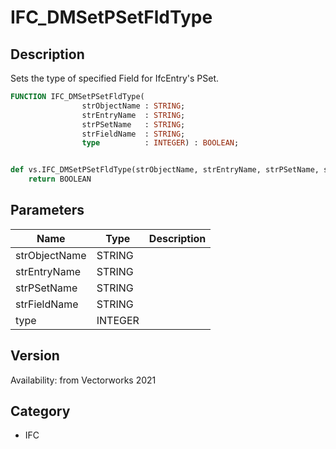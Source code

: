 # IFC_DMSetPSetFldType

## Description
Sets the type of specified Field for IfcEntry's PSet.

```pascal
FUNCTION IFC_DMSetPSetFldType(
				strObjectName : STRING;
				strEntryName  : STRING;
				strPSetName   : STRING;
				strFieldName  : STRING;
				type          : INTEGER) : BOOLEAN;
```

```python

def vs.IFC_DMSetPSetFldType(strObjectName, strEntryName, strPSetName, strFieldName, type):
    return BOOLEAN
```

## Parameters
|Name|Type|Description|
|---|---|---|
|strObjectName|STRING||
|strEntryName|STRING||
|strPSetName|STRING||
|strFieldName|STRING||
|type|INTEGER||

## Version
Availability: from Vectorworks 2021
## Category
* IFC

